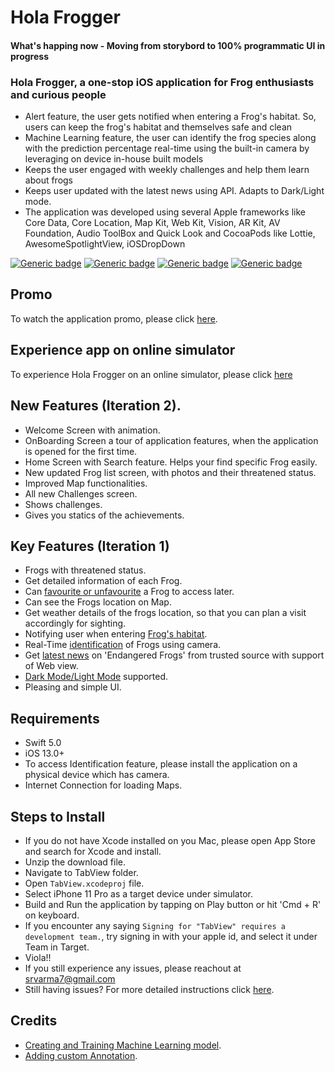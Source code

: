 # Hola Frogger

#### What's happing now - Moving from storybord to 100% programmatic UI in progress

###	Hola Frogger, a one-stop iOS application for Frog enthusiasts and curious people
-	Alert feature, the user gets notified when entering a Frog's habitat. So, users can keep the frog's habitat and themselves safe and clean
-	Machine Learning feature, the user can identify the frog species along with the prediction percentage real-time using the built-in camera by leveraging on device in-house built models
-	Keeps the user engaged with weekly challenges and help them learn about frogs
-	Keeps user updated with the latest news using API. Adapts to Dark/Light mode.
-	The application was developed using several Apple frameworks like Core Data, Core Location, Map Kit, Web Kit, Vision, AR Kit, AV Foundation, Audio ToolBox and Quick Look and CocoaPods like Lottie, AwesomeSpotlightView, iOSDropDown


[![Generic badge](https://img.shields.io/badge/Swift-5.0-orange.svg)](https://shields.io/) 
[![Generic badge](https://img.shields.io/badge/iOS-13.0+-blue.svg)](https://shields.io/) 
[![Generic badge](https://img.shields.io/badge/Version-1.3-orange.svg)](https://shields.io/) 
[![Generic badge](https://img.shields.io/badge/Platform-iOS-green.svg)](https://shields.io/) 

## Promo
To watch the application promo, please click [here](https://www.youtube.com/watch?v=eiUdJElxNBA).

## Experience app on online simulator
To experience Hola Frogger on an online simulator, please click [here](https://appetize.io/embed/9kg20fnkh6nm005bn3v5pu9x60?device=iphone11pro&scale=75&orientation=portrait&osVersion=13.3)

## New Features (Iteration 2).
- Welcome Screen with animation.
- OnBoarding Screen a tour of application features, when the application is opened for the first time.
- Home Screen with Search feature. Helps your find specific Frog easily.
- New updated Frog list screen, with photos and their threatened status.
- Improved Map functionalities.
- All new Challenges screen.
- Shows challenges.
- Gives you statics of the achievements.


## Key Features (Iteration 1)
- Frogs with threatened status.
- Get detailed information of each Frog.
- Can [favourite or unfavourite](https://youtu.be/KeNd2owf86I) a Frog to access later.
- Can see the Frogs location on Map.
- Get weather details of the frogs location, so that you can plan a visit accordingly for sighting.
- Notifying user when entering [Frog's habitat](https://youtu.be/pcqeEWCkYhM).
- Real-Time [identification](https://youtu.be/SkIn_CO-7fA) of Frogs using camera.
- Get [latest news](https://youtu.be/WPr21odGQsU) on 'Endangered Frogs' from trusted source with support of Web view.
- [Dark Mode/Light Mode](https://youtu.be/vhOirOOohlo) supported.
- Pleasing and simple UI.

## Requirements
- Swift 5.0
- iOS 13.0+ 
- To access Identification feature, please install the application on a physical device which has camera.
- Internet Connection for loading Maps.

## Steps to Install
- If you do not have Xcode installed on you Mac, please open App Store and search for Xcode and install. 
- Unzip the download file.
- Navigate to TabView folder.
- Open `TabView.xcodeproj` file.
- Select iPhone 11 Pro as a target device under simulator.
- Build and Run the application by tapping on Play button or hit 'Cmd + R' on keyboard.
- If you encounter any saying `Signing for "TabView" requires a development team.`, try signing in with your apple id, and select it under Team in Target.
- Viola!!
- If you still experience any issues, please reachout at srvarma7@gmail.com
- Still having issues? For more detailed instructions click [here](https://monashuni-my.sharepoint.com/:w:/g/personal/ckal0008_student_monash_edu/EeZ5h4O-92lJlpw4KS6f9U8Bg1zQfz7Pc7z5GCPMvJWsdw?e=VjRiNh).

## Credits
* [Creating and Training Machine Learning model](https://developer.apple.com/videos/play/wwdc2018/717).
* [Adding custom Annotation](https://www.raywenderlich.com/7738344-mapkit-tutorial-getting-started).

